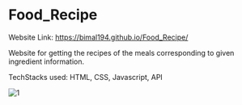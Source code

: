 # Food_Recipe
Website Link: https://bimal194.github.io/Food_Recipe/


Website for getting the recipes of the meals
corresponding to given ingredient information.

TechStacks used: 
HTML, CSS, Javascript, API

![1](https://user-images.githubusercontent.com/69100830/218280976-72158bd2-fc63-4c1b-b6f1-5f12bde25de6.jpg)
